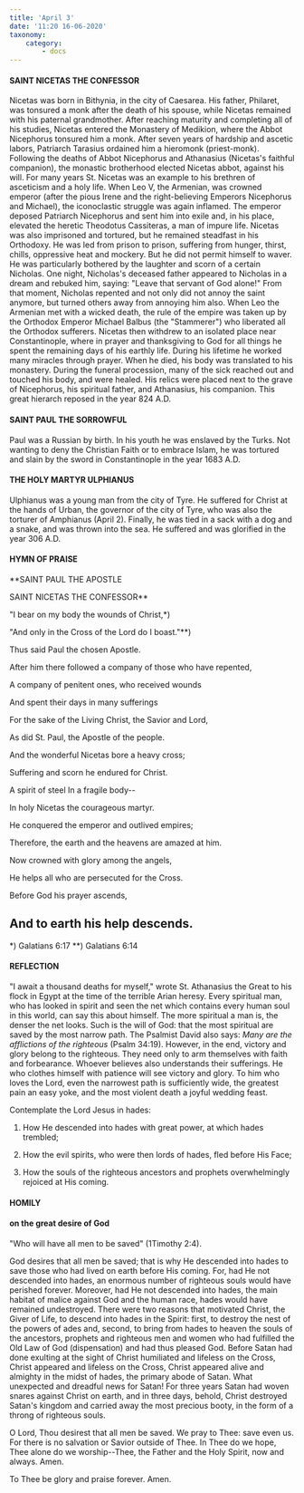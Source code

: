 ```yaml
---
title: 'April 3'
date: '11:20 16-06-2020'
taxonomy:
    category:
        - docs
---
```


#### SAINT NICETAS THE CONFESSOR

Nicetas was born in Bithynia, in the city of Caesarea. His father, Philaret, was tonsured a monk after the death of his spouse, while Nicetas remained with his paternal grandmother. After reaching maturity and completing all of his studies, Nicetas entered the Monastery of Medikion, where the Abbot Nicephorus tonsured him a monk. After seven years of hardship and ascetic labors, Patriarch Tarasius ordained him a hieromonk (priest-monk). Following the deaths of Abbot Nicephorus and Athanasius (Nicetas's faithful companion), the monastic brotherhood elected Nicetas abbot, against his will. For many years St. Nicetas was an example to his brethren of asceticism and a holy life. When Leo V, the Armenian, was crowned emperor (after the pious Irene and the right-believing Emperors Nicephorus and Michael), the iconoclastic struggle was again inflamed. The emperor deposed Patriarch Nicephorus and sent him into exile and, in his place, elevated the heretic Theodotus Cassiteras, a man of impure life. Nicetas was also imprisoned and tortured, but he remained steadfast in his Orthodoxy. He was led from prison to prison, suffering from hunger, thirst, chills, oppressive heat and mockery. But he did not permit himself to waver. He was particularly bothered by the laughter and scorn of a certain Nicholas. One night, Nicholas's deceased father appeared to Nicholas in a dream and rebuked him, saying: "Leave that servant of God alone!" From that moment, Nicholas repented and not only did not annoy the saint anymore, but turned others away from annoying him also. When Leo the Armenian met with a wicked death, the rule of the empire was taken up by the Orthodox Emperor Michael Balbus (the "Stammerer") who liberated all the Orthodox sufferers. Nicetas then withdrew to an isolated place near Constantinople, where in prayer and thanksgiving to God for all things he spent the remaining days of his earthly life. During his lifetime he worked many miracles through prayer. When he died, his body was translated to his monastery. During the funeral procession, many of the sick reached out and touched his body, and were healed. His relics were placed next to the grave of Nicephorus, his spiritual father, and Athanasius, his companion. This great hierarch reposed in the year 824 A.D.

#### SAINT PAUL THE SORROWFUL

Paul was a Russian by birth. In his youth he was enslaved by the Turks. Not wanting to deny the Christian Faith or to embrace Islam, he was tortured and slain by the sword in Constantinople in the year 1683 A.D.

#### THE HOLY MARTYR ULPHIANUS

Ulphianus was a young man from the city of Tyre. He suffered for Christ at the hands of Urban, the governor of the city of Tyre, who was also the torturer of Amphianus (April 2). Finally, he was tied in a sack with a dog and a snake, and was thrown into the sea. He suffered and was glorified in the year 306 A.D.



#### HYMN OF PRAISE

**SAINT PAUL THE APOSTLE

SAINT NICETAS THE CONFESSOR**

"I bear on my body the wounds of Christ,*)

"And only in the Cross of the Lord do I boast."**)

Thus said Paul the chosen Apostle.

After him there followed a company of those who have repented,

A company of penitent ones, who received wounds

And spent their days in many sufferings

For the sake of the Living Christ, the Savior and Lord,

As did St. Paul, the Apostle of the people.

And the wonderful Nicetas bore a heavy cross;

Suffering and scorn he endured for Christ.

A spirit of steel In a fragile body--

In holy Nicetas the courageous martyr.

He conquered the emperor and outlived empires;

Therefore, the earth and the heavens are amazed at him.

Now crowned with glory among the angels,

He helps all who are persecuted for the Cross.

Before God his prayer ascends,

And to earth his help descends.
--------------------
*) Galatians 6:17
**) Galatians 6:14

#### REFLECTION

"I await a thousand deaths for myself," wrote St. Athanasius the Great to his flock in Egypt at the time of the terrible Arian heresy. Every spiritual man, who has looked in spirit and seen the net which contains every human soul in this world, can say this about himself. The more spiritual a man is, the denser the net looks. Such is the will of God: that the most spiritual are saved by the most narrow path. The Psalmist David also says: *Many are the afflictions of the righteous* (Psalm 34:19). However, in the end, victory and glory belong to the righteous. They need only to arm themselves with faith and forbearance. Whoever believes also understands their sufferings. He who clothes himself with patience will see victory and glory. To him who loves the Lord, even the narrowest path is sufficiently wide, the greatest pain an easy yoke, and the most violent death a joyful wedding feast.




Contemplate the Lord Jesus in hades:

1.  How He descended into hades with great power, at which hades trembled;

1.  How the evil spirits, who were then lords of hades, fled before His Face;

1.  How the souls of the righteous ancestors and prophets overwhelmingly rejoiced at His coming.



#### HOMILY

#### on the great desire of God

"Who will have all men to be saved" (1Timothy 2:4).

God desires that all men be saved; that is why He descended into hades to save those who had lived on earth before His coming. For, had He not descended into hades, an enormous number of righteous souls would have perished forever. Moreover, had He not descended into hades, the main habitat of malice against God and the human race, hades would have remained undestroyed. There were two reasons that motivated Christ, the Giver of Life, to descend into hades in the Spirit: first, to destroy the nest of the powers of ades and, second, to bring from hades to heaven the souls of the ancestors, prophets and righteous men and women who had fulfilled the Old Law of God (dispensation) and had thus pleased God. Before Satan had done exulting at the sight of Christ humiliated and lifeless on the Cross, Christ appeared and lifeless on the Cross, Christ appeared alive and almighty in the midst of hades, the primary abode of Satan. What unexpected and dreadful news for Satan! For three years Satan had woven snares against Christ on earth, and in three days, behold, Christ destroyed Satan's kingdom and carried away the most precious booty, in the form of a throng of righteous souls.

O Lord, Thou desirest that all men be saved. We pray to Thee: save even us. For there is no salvation or Savior outside of Thee. In Thee do we hope, Thee alone do we worship--Thee, the Father and the Holy Spirit, now and always. Amen.

To Thee be glory and praise forever. Amen.

 
